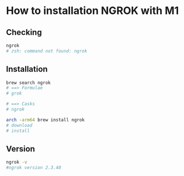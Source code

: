 # How to installation NGROK with M1

## Checking

```bash
ngrok
# zsh: command not found: ngrok
```

## Installation

```bash
brew search ngrok
# ==> Formulae
# grok

# ==> Casks
# ngrok
```

```bash
arch -arm64 brew install ngrok
# download
# install
```

## Version

```bash
ngrok -v
#ngrok version 2.3.40
```